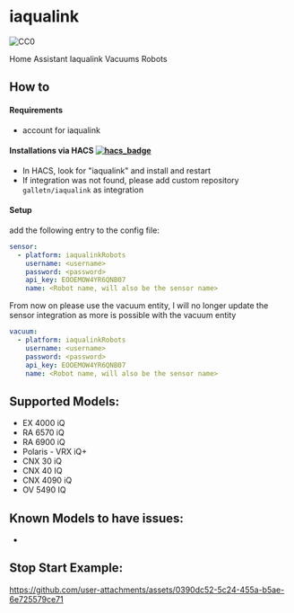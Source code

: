 # iaqualink

![CC0](https://logovtor.com/wp-content/uploads/2020/10/iaqualink-logo-vector.png)

Home Assistant Iaqualink Vacuums Robots

## How to

#### Requirements

- account for iaqualink

#### Installations via HACS [![hacs_badge](https://img.shields.io/badge/HACS-Custom-41BDF5.svg)](https://github.com/hacs/integration)

- In HACS, look for "iaqualink" and install and restart
- If integration was not found, please add custom repository `galletn/iaqualink` as integration

#### Setup

add the following entry to the config file:

```yaml
sensor:
  - platform: iaqualinkRobots
    username: <username>
    password: <password>
    api_key: EOOEMOW4YR6QNB07
    name: <Robot name, will also be the sensor name>
```

From now on please use the vacuum entity, I will no longer update the sensor integration as more is possible with the vacuum entity

```yaml
vacuum:
  - platform: iaqualinkRobots
    username: <username>
    password: <password>
    api_key: EOOEMOW4YR6QNB07
    name: <Robot name, will also be the sensor name>
```


## Supported Models:

- EX 4000 iQ
- RA 6570 iQ
- RA 6900 iQ
- Polaris - VRX iQ+
- CNX 30 iQ
- CNX 40 IQ
- CNX 4090 iQ
- OV 5490 IQ

## Known Models to have issues:

- 


## Stop Start Example:

https://github.com/user-attachments/assets/0390dc52-5c24-455a-b5ae-6e725579ce71

